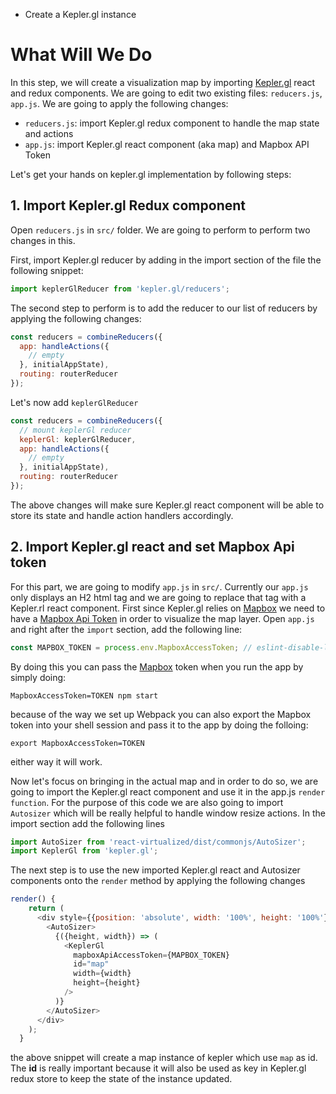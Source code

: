 <ul class='insert learning-objectives'>
  <li>Create a Kepler.gl instance</li>
</ul>

# What Will We Do
In this step, we will create a visualization map by importing [Kepler.gl](http://kepler.gl) react and redux components.
We are going to edit two existing files: `reducers.js`, `app.js`. We are going to apply the following changes:
- `reducers.js`: import Kepler.gl redux component to handle the map state and actions
- `app.js`: import Kepler.gl react component (aka map) and Mapbox API Token

Let's get your hands on kepler.gl implementation by following steps:

## 1. Import Kepler.gl Redux component
Open `reducers.js` in `src/` folder. We are going to perform to perform two changes in this.

First, import Kepler.gl reducer by adding in the import section of the file the following snippet:
```js
import keplerGlReducer from 'kepler.gl/reducers';
```

The second step to perform is to add the reducer to our list of reducers by applying the following changes:
```js
const reducers = combineReducers({
  app: handleActions({
    // empty
  }, initialAppState),
  routing: routerReducer
});
```
Let's now add `keplerGlReducer`
```js
const reducers = combineReducers({
  // mount keplerGl reducer
  keplerGl: keplerGlReducer,
  app: handleActions({
    // empty
  }, initialAppState),
  routing: routerReducer
});
```

The above changes will make sure Kepler.gl react component will be able to store its state and handle action handlers accordingly.

## 2. Import Kepler.gl react and set Mapbox Api token
For this part, we are going to modify `app.js` in `src/`. Currently our `app.js` only displays an H2 html tag and we are 
going to replace that tag with a Kepler.rl react component.
First since Kepler.gl relies on [Mapbox](https://www.mapbox.com/) we need to have a [Mapbox Api Token](https://www.mapbox.com/help/how-access-tokens-work/) in order to visualize the map layer.
Open `app.js` and right after the `import` section, add the following line:
```js
const MAPBOX_TOKEN = process.env.MapboxAccessToken; // eslint-disable-line
```
By doing this you can pass the [Mapbox](https://webpack.js.org/) token when you run the app by simply doing:
```
MapboxAccessToken=TOKEN npm start
```
because of the way we set up Webpack you can also export the Mapbox token into your shell session and pass it to the app by doing the folloing:
```
export MapboxAccessToken=TOKEN
```
either way it will work.

Now let's focus on bringing in the actual map and in order to do so, we are going to import the Kepler.gl react component and use it in the app.js `render function`.
For the purpose of this code we are also going to import `Autosizer` which will be really helpful to handle window resize actions.
In the import section add the following lines
```js
import AutoSizer from 'react-virtualized/dist/commonjs/AutoSizer';
import KeplerGl from 'kepler.gl';
```
The next step is to use the new imported Kepler.gl react and Autosizer components onto the `render` method by applying the following changes
```js
render() {
    return (
      <div style={{position: 'absolute', width: '100%', height: '100%'}}>
        <AutoSizer>
          {({height, width}) => (
            <KeplerGl
              mapboxApiAccessToken={MAPBOX_TOKEN}
              id="map"
              width={width}
              height={height}
            />
          )}
        </AutoSizer>
      </div>
    );
  }
```

the above snippet will create a map instance of kepler which use `map` as id. The __id__ is really important because it will also be used as
key in Kepler.gl redux store to keep the state of the instance updated.